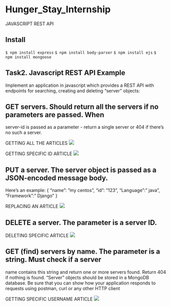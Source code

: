# Hunger_Stay_Internship
JAVASCRIPT REST API

## Install
``` $ npm install express ```
``` $ npm install body-parser ```
``` $ npm install ejs ```
``` $  npm install mongoose ```

## Task2. Javascript REST API Example
Implement an application in javascript which provides a REST API with endpoints for
searching, creating and deleting “server” objects:

## GET servers. Should return all the servers if no parameters are passed. When
server-id is passed as a parameter - return a single server or 404 if there’s no
such a server.

GETTING ALL THE ARTICLES
![](https://github.com/Ramiyashree/Hunger_Stay_Internship/blob/master/first.png.png)

GETTING SPECIFIC ID ARTICLE
![](https://github.com/Ramiyashree/Hunger_Stay_Internship/blob/master/Screenshot%20(126).png)


## PUT a server. The server object is passed as a JSON-encoded message body.
Here’s an example:
{
“name”: ”my centos”,
“id”: “123”,
“Language”:” java”,
“Framework”:” Django”
}

REPLACING AN ARTICLE
![](https://github.com/Ramiyashree/Hunger_Stay_Internship/blob/master/Screenshot%20(128).png)

## DELETE a server. The parameter is a server ID.

DELETING SPECIFIC ARTICLE
![](https://github.com/Ramiyashree/Hunger_Stay_Internship/blob/master/Screenshot%20(129).png)
## GET (find) servers by name. The parameter is a string. Must check if a server
name contains this string and return one or more servers found. Return 404 if
nothing is found.
“Server” objects should be stored in a MongoDB database.
Be sure that you can show how your application responds to requests using postman,
curl or any other HTTP client

GETTING SPECIFIC USERNAME ARTICLE
![](https://github.com/Ramiyashree/Hunger_Stay_Internship/blob/master/Screenshot%20(127).png)
